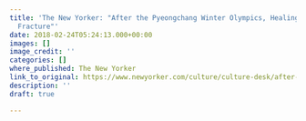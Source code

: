 ```yaml
---
title: 'The New Yorker: "After the Pyeongchang Winter Olympics, Healing the Deepest
  Fracture"'
date: 2018-02-24T05:24:13.000+00:00
images: []
image_credit: ''
categories: []
where_published: The New Yorker
link_to_original: https://www.newyorker.com/culture/culture-desk/after-the-pyeongchang-winter-olympics-healing-the-deepest-fracture
description: ''
draft: true

---
```

